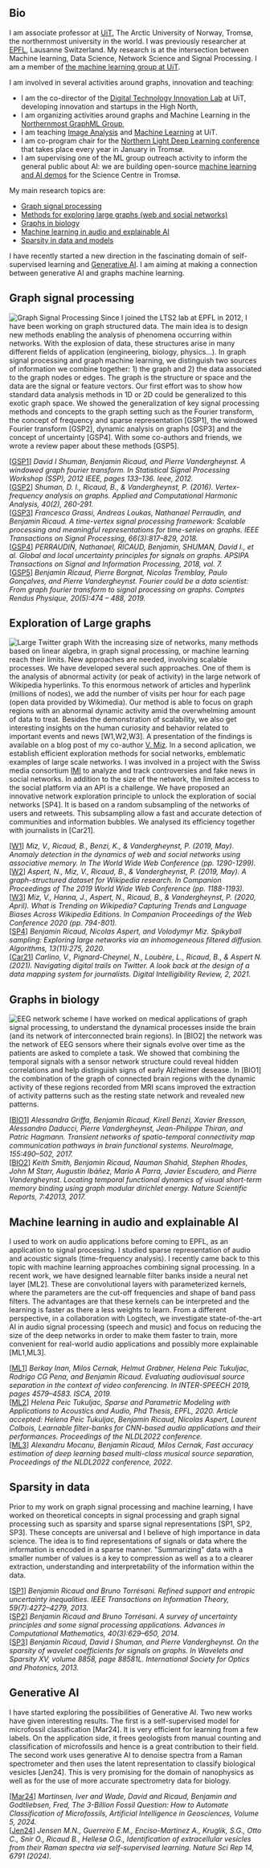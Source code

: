 ## Bio

I am associate professor at [UiT](https://uit.no/), The Arctic University of Norway, Tromsø, the northernmost university in the world. I was previously researcher at [EPFL](https://www.epfl.ch/), Lausanne Switzerland. My research is at the intersection between Machine learning, Data Science, Network Science and Signal Processing. I am a member of [the machine learning group at UiT](https://machine-learning.uit.no/).

I am involved in several activities around graphs, innovation and teaching:
* I am the co-director of the [Digital Technology Innovation Lab](https://uit-dtil.github.io/) at UiT, developing innovation and startups in the High North,
* I am organizing activities around graphs and Machine Learning in the [Northernmost GraphML Group](https://ngmlgroup.github.io/),
* I am teaching [Image Analysis](https://en.uit.no/utdanning/emner/emne?p_document_id=785508) and [Machine Learning](https://uit.no/utdanning/emner/emne?p_document_id=564810) at UiT.
* I am co-program chair for the [Northern Light Deep Learning conference](https://www.nldl.org/) that takes place every year in January in Tromsø.
* I am supervising one of the ML group outreach activity to inform the general public about AI: we are building open-source [machine learning and AI demos](https://github.com/SFI-Visual-Intelligence/AI-exhibition) for the Science Centre in Tromsø.

My main research topics are:
 * [Graph signal processing](#graph-signal-processing)
 * [Methods for exploring large graphs (web and social networks)](#exploration-of-large-graphs)
 * [Graphs in biology](#graphs-in-biology)
 * [Machine learning in audio and explainable AI](#machine-learning-in-audio-and-explainable-ai)
 * [Sparsity in data and models](#sparsity-in-data)

I have recently started a new direction in the fascinating domain of self-supervised learning and [Generative AI](#generative-ai). I am aiming at making a connection between generative AI and graphs machine learning. 

## Graph signal processing
![Graph Signal Processing]({{site.baseurl}}/assets/img/GSPimage.png)
Since I joined the LTS2 lab at EPFL in 2012, I have been working on graph structured data. The main idea is to design new methods enabling the analysis of phenomena occurring within networks. With the explosion of data, these structures arise in many different fields of application (engineering, biology, physics...). In graph signal processing and graph machine learning,  we distinguish two sources of information we combine together: 1) the graph and 2) the data associated to the graph nodes or edges. The graph is the structure or space and the data are the signal or feature vectors. Our first effort was to show how standard data analysis methods in 1D or 2D could be generalized to this exotic graph space. We showed the generalization of key signal processing methods and concepts to the graph setting such as the Fourier transform, the concept of frequency and sparse representation [GSP1], the windowed Fourier transform [GSP2], dynamic analysis on graphs [GSP3] and the concept of uncertainty [GSP4]. With some co-authors and friends, we wrote a review paper about these methods [GSP5]. 

[[GSP1](https://documents.epfl.ch/users/s/sh/shuman/www/Papers/Conference/Shuman_et_al_SSP_2012.pdf)] *David I Shuman, Benjamin Ricaud, and Pierre Vandergheynst. A windowed graph fourier transform. In Statistical Signal Processing Workshop (SSP), 2012 IEEE, pages 133–136. Ieee, 2012.*  
[[GSP2](https://www.sciencedirect.com/science/article/pii/S1063520315000214)] *Shuman, D. I., Ricaud, B., & Vandergheynst, P. (2016). Vertex-frequency analysis on graphs. Applied and Computational Harmonic Analysis, 40(2), 260-291.*  
[[GSP3](https://arxiv.org/abs/1705.02307)] *Francesco Grassi, Andreas Loukas, Nathanael Perraudin, and Benjamin Ricaud. A time-vertex signal processing framework: Scalable processing and meaningful representations for time-series on graphs. IEEE Transactions on Signal Processing, 66(3):817–829, 2018.*  
[[GSP4](https://doi.org/10.1017/ATSIP.2018.2)] *PERRAUDIN, Nathanael, RICAUD, Benjamin, SHUMAN, David I., et al. Global and local uncertainty principles for signals on graphs. APSIPA Transactions on Signal and Information Processing, 2018, vol. 7.*   
[[GSP5](https://www.sciencedirect.com/science/article/pii/S1631070519301094)] *Benjamin Ricaud, Pierre Borgnat, Nicolas Tremblay, Paulo Gonçalves, and Pierre Vandergheynst. Fourier could be a data scientist: From graph fourier transform to signal processing on graphs. Comptes Rendus Physique, 20(5):474 – 488, 2019.*

## Exploration of Large graphs
![Large Twitter graph]({{site.baseurl}}/assets/img/higgs_community_small.jpg)
With the increasing size of networks, many methods based on linear algebra, in graph signal processing, or machine learning reach their limits. New approaches are needed, involving scalable processes. We have developed several such approaches. One of them is the analysis of abnormal activity (or peak of activity) in the large network of Wikipedia hyperlinks. To this enormous network of articles and hyperlink (millions of nodes), we add the number of visits per hour for each page (open data provided by Wikimedia). Our method is able to focus on graph regions with an abnormal dynamic activity amid the overwhelming amount of data to treat. Besides the demonstration of scalability, we also get interesting insights on the human curiosity and behavior related to important events and news [W1,W2,W3]. A presentation of the findings is available on a blog post of my co-author [V. Miz](https://miz.space). In a second aplication, we establish efficient exploration methods for social networks, emblematic examples of large scale networks. I was involved in a project with the Swiss media consortium [IMI](https://www.media-initiative.ch/) to analyze and track controversies and fake news in social networks. In addition to the size of the network, the limited access to the social platform via an API is a challenge. We have proposed an innovative network exploration principle to unlock the exploration of social networks [SP4]. It is based on a random subsampling of the networks of users and retweets. This subsampling allow a fast and accurate detection of communities and information bubbles. We analysed its efficiency together with journalists in [Car21].

[[W1](https://dl.acm.org/doi/pdf/10.1145/3308558.3313541)] *Miz, V., Ricaud, B., Benzi, K., & Vandergheynst, P. (2019, May). Anomaly detection in the dynamics of web and social networks using associative memory. In The World Wide Web Conference (pp. 1290-1299).*  
[[W2](https://dl.acm.org/doi/pdf/10.1145/3308560.3316757)] *Aspert, N., Miz, V., Ricaud, B., & Vandergheynst, P. (2019, May). A graph-structured dataset for Wikipedia research. In Companion Proceedings of The 2019 World Wide Web Conference (pp. 1188-1193).*  
[[W3](https://dl.acm.org/doi/pdf/10.1145/3366424.3383567)] *Miz, V., Hanna, J., Aspert, N., Ricaud, B., & Vandergheynst, P. (2020, April). What is Trending on Wikipedia? Capturing Trends and Language Biases Across Wikipedia Editions. In Companion Proceedings of the Web Conference 2020 (pp. 794-801).*  
[[SP4](https://www.mdpi.com/1999-4893/13/11/275)] *Benjamin Ricaud, Nicolas Aspert, and Volodymyr Miz. Spikyball sampling: Exploring large networks via an inhomogeneous filtered diffusion. Algorithms, 13(11):275, 2020.*  
[[Car21](https://dx.doi.org/10.34745/numerev_1707)] *Carlino, V., Pignard-Cheynel, N., Loubère, L., Ricaud, B., & Aspert N. (2021). Navigating digital trails on Twitter. A look back at the design of a data mapping system for journalists. Digital Intelligibility Review, 2, 2021.*  

## Graphs in biology
![EEG network scheme]({{site.baseurl}}/assets/img/brainfigure.png)
I have worked on medical applications of graph signal processing, to understand the dynamical processes inside the brain (and its network of interconnected brain regions). In [BIO2] the network was the network of EEG sensors where their signals evolve over time as the patients are asked to complete a task. We showed that combining the temporal signals with a sensor network structure could reveal hidden correlations and help distinguish signs of early Alzheimer desease. In [BIO1] the combination of the graph of connected brain regions with the dynamic activity of these regions recorded from MRI scans improved the extraction of activity patterns such as the resting state network and revealed new patterns.

[[BIO1](https://www.sciencedirect.com/science/article/abs/pii/S105381191730304X)] *Alessandra Griffa, Benjamin Ricaud, Kirell Benzi, Xavier Bresson, Alessandro Daducci, Pierre Vandergheynst, Jean-Philippe Thiran, and Patric Hagmann. Transient networks of spatio-temporal connectivity map communication pathways in brain functional systems. NeuroImage, 155:490–502, 2017.*  
[[BIO2](https://www.nature.com/articles/srep42013)] *Keith Smith, Benjamin Ricaud, Nauman Shahid, Stephen Rhodes, John M Starr, Augustin Ibáñez, Mario A Parra, Javier Escudero, and Pierre Vandergheynst. Locating temporal functional dynamics of visual short-term memory binding using graph modular dirichlet energy. Nature Scientific Reports, 7:42013, 2017.*

## Machine learning in audio and explainable AI
I used to work on audio applications before coming to EPFL, as an application to signal processing. I studied sparse representation of audio and acoustic signals (time-frequency analysis). I recently came back to this topic with machine learning approaches combining signal processing. In a recent work, we have designed learnable filter banks inside a neural net layer [ML2]. These are convolutional layers with parameterized kernels, where the parameters are the cut-off frequencies and shape of band pass filters. The advantages are that these kernels can be interpreted and the learning is faster as there a less weights to learn.
From a different perspective, in a collaboration with Logitech, we investigate state-of-the-art AI in audio signal processing (speech and music) and focus on reducing the size of the deep networks in order to make them faster to train, more convenient for real-world audio applications and possibly more explainable [ML1,ML3]. 

[[ML1](https://www.isca-speech.org/archive/Interspeech_2019/pdfs/2671.pdf)] *Berkay Inan, Milos Cernak, Helmut Grabner, Helena Peic Tukuljac, Rodrigo CG Pena, and Benjamin Ricaud. Evaluating audiovisual source separation in the context of video conferencing. In INTER-SPEECH 2019, pages 4579–4583. ISCA, 2019.*  
[[ML2](https://openreview.net/pdf?id=HyewT1BKvr)] *Helena Peic Tukuljac, Sparse and Parametric Modeling with Applications to Acoustics and Audio, Phd Thesis, EPFL, 2020. Article accepted: Helena Peic Tukuljac, Benjamin Ricaud, Nicolas Aspert, Laurent Colbois, Learnable filter-banks for CNN-based audio applications and their performances. Proceedings of the NLDL2022 conference.*  
[[ML3](https://arxiv.org/abs/2010.09453)] *Alexandru Mocanu, Benjamin Ricaud, Milos Cernak, Fast accuracy estimation of deep learning based multi-class musical source separation, Proceedings of the NLDL2022 conference, 2022.*

## Sparsity in data
Prior to my work on graph signal processing and machine learning, I have worked on theoretical concepts in signal processing and graph signal processing such as sparsity and sparse signal representations [SP1, SP2, SP3]. These concepts are universal and I believe of high importance in data science. The idea is to find representations of signals or data where the information is encoded in a sparse manner. "Summarizing" data with a smaller number of values is a key to compression as well as a to a clearer extraction, understanding and interpretability of the information within the data.

[[SP1](https://hal.archives-ouvertes.fr/file/index/docid/746976/filename/RicaudTorresani_OC.pdf)] *Benjamin Ricaud and Bruno Torrésani. Refined support and entropic uncertainty inequalities. IEEE Transactions on Information Theory, 59(7):4272–4279, 2013.*  
[[SP2](https://link.springer.com/content/pdf/10.1007/s10444-013-9323-2.pdf)] *Benjamin Ricaud and Bruno Torrésani. A survey of uncertainty principles and some signal processing applications. Advances in Computational Mathematics, 40(3):629–650, 2014.*  
[[SP3](https://documents.epfl.ch/users/s/sh/shuman/www/Papers/Conference/Ricaud_et_al_SPIE_2013.pdf)] *Benjamin Ricaud, David I Shuman, and Pierre Vandergheynst. On the sparsity of wavelet coefficients for signals on graphs. In Wavelets and Sparsity XV, volume 8858, page 88581L. International Society for Optics and Photonics, 2013.*

## Generative AI

I have started exploring the possibilities of Generative AI. Two new works have given interesting results. The first is a self-supervised model for microfossil classification [Mar24]. It is very efficient for learning from a few labels. On the application side, it frees geologists from manual counting and classification of microfossils and hence is a great contribution to their field. The second work uses generative AI to denoise spectra from a Raman spectrometer and then uses the latent representation to classify biological vesicles [Jen24]. This is very promising for the domain of nanophysics as well as for the use of more accurate spectrometry data for biology.  

[[Mar24](https://doi.org/10.1016/j.aiig.2024.100080)]  *Martinsen, Iver and Wade, David and Ricaud, Benjamin and Godtliebsen, Fred, The 3-Billion Fossil Question: How to Automate Classification of Microfossils, Artificial Intelligence in Geosciences,
Volume 5, 2024.*  
[[Jen24](https://www.nature.com/articles/s41598-024-56788-7)] *Jensen M.N., Guerreiro E.M., Enciso-Martinez A., Kruglik, S.G., Otto C., Snir O., Ricaud B., Hellesø O.G., Identification of extracellular vesicles from their Raman spectra via self-supervised learning. Nature Sci Rep 14, 6791 (2024).*  
